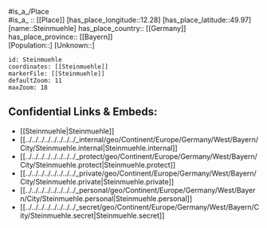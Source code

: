 ﻿---
location: [49.97,12.28] 
mapzoom: [7,12] 
mapmarker: city 
type: City
tags:
- geo/City


SpocWebEntityId: 34553
isDeleted: false
confidential: public

---
#is_a_/Place  
#is_a_ :: [[Place]] 
[has_place_longitude::12.28] 
[has_place_latitude::49.97] 
[name::Steinmuehle] 
has_place_country:: [[Germany]]  
has_place_province:: [[Bayern]]  
[Population::] 
[Unknown::] 


```leaflet
id: Steinmuehle
coordinates: [[Steinmuehle]] 
markerFile: [[Steinmuehle]] 
defaultZoom: 11 
maxZoom: 18
```


## Confidential Links & Embeds: 
- [[Steinmuehle|Steinmuehle]]  
- [[../../../../../../../../_internal/geo/Continent/Europe/Germany/West/Bayern/City/Steinmuehle.internal|Steinmuehle.internal]] 
- [[../../../../../../../../_protect/geo/Continent/Europe/Germany/West/Bayern/City/Steinmuehle.protect|Steinmuehle.protect]] 
- [[../../../../../../../../_private/geo/Continent/Europe/Germany/West/Bayern/City/Steinmuehle.private|Steinmuehle.private]] 
- [[../../../../../../../../_personal/geo/Continent/Europe/Germany/West/Bayern/City/Steinmuehle.personal|Steinmuehle.personal]] 
- [[../../../../../../../../_secret/geo/Continent/Europe/Germany/West/Bayern/City/Steinmuehle.secret|Steinmuehle.secret]] 

